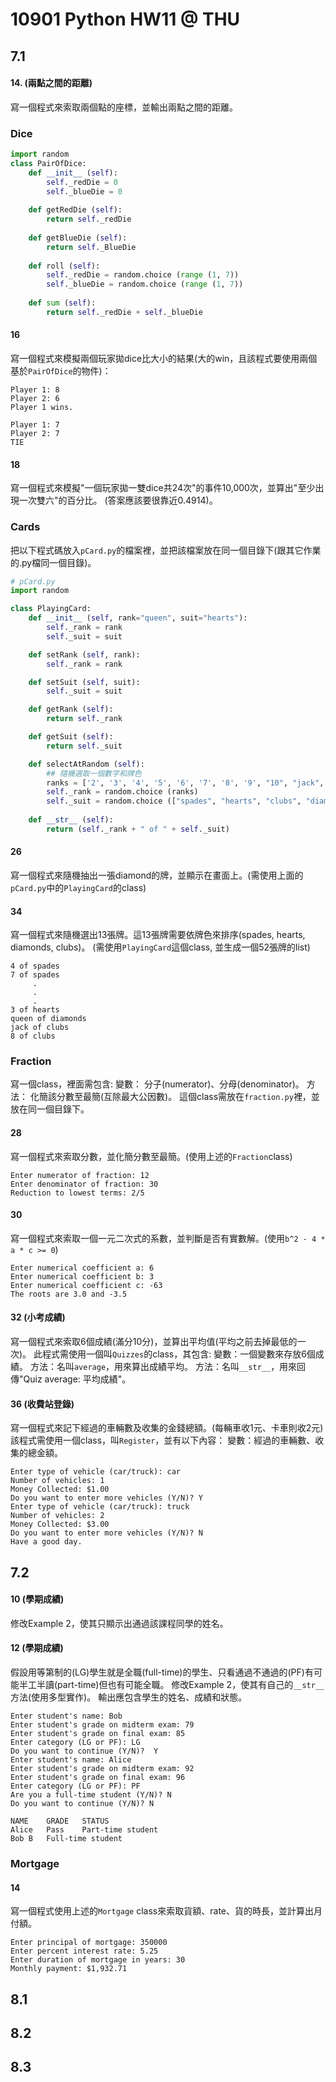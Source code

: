 # 10901 Python HW11 @ THU

## 7.1

#### 14. (兩點之間的距離)
寫一個程式來索取兩個點的座標，並輸出兩點之間的距離。

### Dice
```python
import random
class PairOfDice:
	def __init__ (self):
		self._redDie = 0
		self._blueDie = 0
	
	def getRedDie (self):
		return self._redDie
	
	def getBlueDie (self):
		return self._BlueDie
	
	def roll (self):
		self._redDie = random.choice (range (1, 7))
		self._blueDie = random.choice (range (1, 7))
	
	def sum (self):
		return self._redDie + self._blueDie
```
#### 16
寫一個程式來模擬兩個玩家拋dice比大小的結果(大的win，且該程式要使用兩個基於`PairOfDice`的物件)：
```
Player 1: 8
Player 2: 6
Player 1 wins.
```
```
Player 1: 7
Player 2: 7
TIE
```

#### 18
寫一個程式來模擬"一個玩家拋一雙dice共24次"的事件10,000次，並算出"至少出現一次雙六"的百分比。
(答案應該要很靠近0.4914)。

### Cards
把以下程式碼放入`pCard.py`的檔案裡，並把該檔案放在同一個目錄下(跟其它作業的.py檔同一個目錄)。
```python
# pCard.py
import random

class PlayingCard:
	def __init__ (self, rank="queen", suit="hearts"):
		self._rank = rank
		self._suit = suit

	def setRank (self, rank):
		self._rank = rank

	def setSuit (self, suit):
		self._suit = suit

	def getRank (self):
		return self._rank

	def getSuit (self):
		return self._suit

	def selectAtRandom (self):
		## 隨機選取一個數字和牌色
		ranks = ['2', '3', '4', '5', '6', '7', '8', '9', "10", "jack", "queen", "king", "ace"]
		self._rank = random.choice (ranks)
		self._suit = random.choice (["spades", "hearts", "clubs", "diamonds"])
	
	def __str__ (self):
		return (self._rank + " of " + self._suit)
```
#### 26
寫一個程式來隨機抽出一張diamond的牌，並顯示在畫面上。(需使用上面的`pCard.py`中的`PlayingCard`的class)

#### 34
寫一個程式來隨機選出13張牌。這13張牌需要依牌色來排序(spades, hearts, diamonds, clubs)。
(需使用`PlayingCard`這個class, 並生成一個52張牌的list)
```
4 of spades
7 of spades
     .
     .
     .
3 of hearts
queen of diamonds
jack of clubs
8 of clubs
```

### Fraction
寫一個class，裡面需包含:
變數： 分子(numerator)、分母(denominator)。
方法： 化簡該分數至最簡(互除最大公因數)。
這個class需放在`fraction.py`裡，並放在同一個目錄下。

#### 28
寫一個程式來索取分數，並化簡分數至最簡。(使用上述的`Fraction`class)
```
Enter numerator of fraction: 12
Enter denominator of fraction: 30
Reduction to lowest terms: 2/5
```

#### 30
寫一個程式來索取一個一元二次式的系數，並判斷是否有實數解。(使用`b^2 - 4 * a * c >= 0`)
```
Enter numerical coefficient a: 6
Enter numerical coefficient b: 3
Enter numerical coefficient c: -63
The roots are 3.0 and -3.5
```

#### 32 (小考成績)
寫一個程式來索取6個成績(滿分10分)，並算出平均值(平均之前去掉最低的一次)。
此程式需使用一個叫`Quizzes`的class，其包含:
變數：一個變數來存放6個成績。
方法：名叫`average`，用來算出成績平均。
方法：名叫`__str__`，用來回傳"Quiz average: 平均成績"。


#### 36 (收費站登錄)
寫一個程式來記下經過的車輛數及收集的金錢總額。(每輛車收1元、卡車則收2元)
該程式需使用一個class，叫`Register`，並有以下內容：
變數：經過的車輛數、收集的總金額。
```
Enter type of vehicle (car/truck): car
Number of vehicles: 1
Money Collected: $1.00
Do you want to enter more vehicles (Y/N)? Y
Enter type of vehicle (car/truck): truck
Number of vehicles: 2
Money Collected: $3.00
Do you want to enter more vehicles (Y/N)? N
Have a good day.
```

## 7.2
#### 10 (學期成績)
修改Example 2，使其只顯示出通過該課程同學的姓名。

#### 12 (學期成績)
假設用等第制的(LG)學生就是全職(full-time)的學生、只看通過不通過的(PF)有可能半工半讀(part-time)但也有可能全職。
修改Example 2，使其有自己的`__str__`方法(使用多型實作)。
輸出應包含學生的姓名、成績和狀態。
```
Enter student's name: Bob
Enter student's grade on midterm exam: 79
Enter student's grade on final exam: 85
Enter category (LG or PF): LG
Do you want to continue (Y/N)?  Y
Enter student's name: Alice
Enter student's grade on midterm exam: 92
Enter student's grade on final exam: 96
Enter category (LG or PF): PF
Are you a full-time student (Y/N)? N
Do you want to continue (Y/N)? N 

NAME	GRADE	STATUS
Alice	Pass	Part-time student
Bob	B	Full-time student
```
### Mortgage
#### 14
寫一個程式使用上述的`Mortgage` class來索取貨額、rate、貨的時長，並計算出月付額。
```
Enter principal of mortgage: 350000
Enter percent interest rate: 5.25
Enter duration of mortgage in years: 30
Monthly payment: $1,932.71
```

## 8.1

## 8.2

## 8.3
